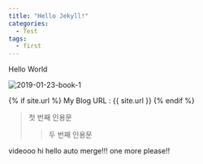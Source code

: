 ```yaml
---
title: "Hello Jekyll!"
categories:
  - Test
tags:
  - first
---
```


Hello World

![2019-01-23-book-1](https://user-images.githubusercontent.com/18658656/51603732-f97a5e80-1f4d-11e9-846e-fb702e1609f0.jpg)


{% if site.url %}
  My Blog URL :  {{ site.url }}
{% endif %}

> 첫 번째 인용문
>> 두 번째 인용문

videooo
hi hello
auto merge!!!
one more
please!!
